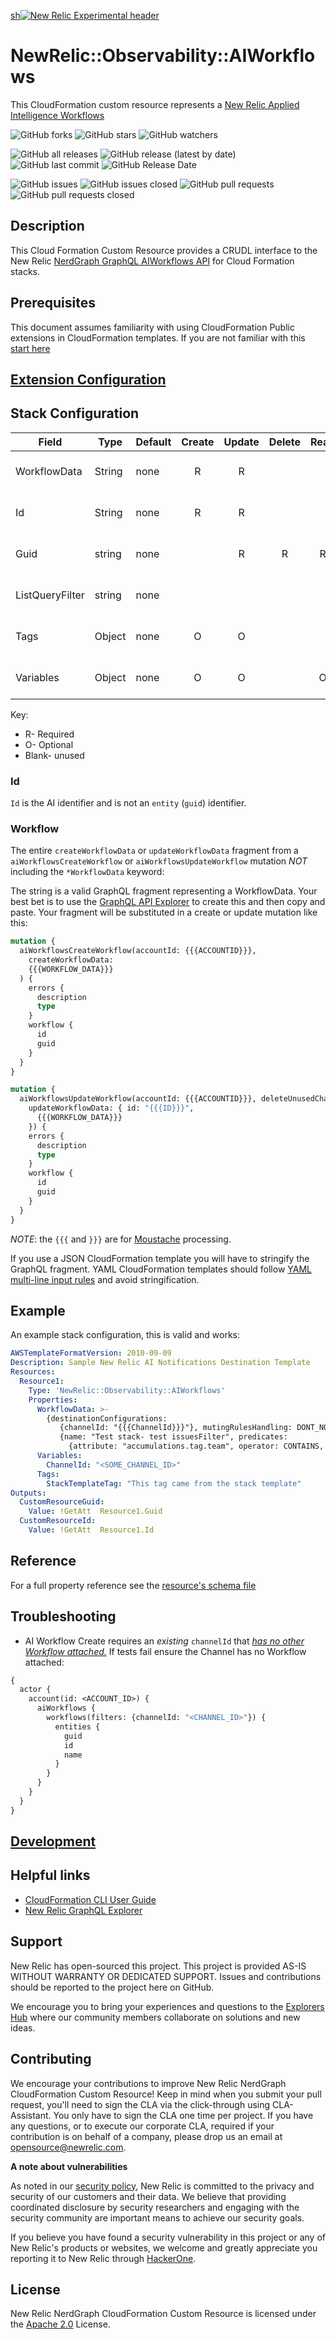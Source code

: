 [sh![New Relic Experimental header](https://github.com/newrelic/opensource-website/raw/master/src/images/categories/Experimental.png)](https://opensource.newrelic.com/oss-category/#new-relic-experimental)

# NewRelic::Observability::AIWorkflows
This CloudFormation custom resource represents a [New Relic Applied Intelligence Workflows](https://docs.newrelic.com/docs/apis/nerdgraph/examples/nerdgraph-api-workflows/)

![GitHub forks](https://img.shields.io/github/forks/newrelic-experimental/newrelic-experimental-FIT-template?style=social)
![GitHub stars](https://img.shields.io/github/stars/newrelic-experimental/newrelic-experimental-FIT-template?style=social)
![GitHub watchers](https://img.shields.io/github/watchers/newrelic-experimental/newrelic-experimental-FIT-template?style=social)

![GitHub all releases](https://img.shields.io/github/downloads/newrelic-experimental/newrelic-experimental-FIT-template/total)
![GitHub release (latest by date)](https://img.shields.io/github/v/release/newrelic-experimental/newrelic-experimental-FIT-template)
![GitHub last commit](https://img.shields.io/github/last-commit/newrelic-experimental/newrelic-experimental-FIT-template)
![GitHub Release Date](https://img.shields.io/github/release-date/newrelic-experimental/newrelic-experimental-FIT-template)


![GitHub issues](https://img.shields.io/github/issues/newrelic-experimental/newrelic-experimental-FIT-template)
![GitHub issues closed](https://img.shields.io/github/issues-closed/newrelic-experimental/newrelic-experimental-FIT-template)
![GitHub pull requests](https://img.shields.io/github/issues-pr/newrelic-experimental/newrelic-experimental-FIT-template)
![GitHub pull requests closed](https://img.shields.io/github/issues-pr-closed/newrelic-experimental/newrelic-experimental-FIT-template)

## Description
This Cloud Formation Custom Resource provides a CRUDL interface to the New Relic [NerdGraph GraphQL AIWorkflows API](https://docs.newrelic.com/docs/apis/nerdgraph/examples/nerdgraph-api-workflows/) for Cloud Formation stacks.

## Prerequisites
This document assumes familiarity with using CloudFormation Public extensions in CloudFormation templates. If you are not familiar with this [start here](https://docs.aws.amazon.com/AWSCloudFormation/latest/UserGuide/registry-public.html)

## [Extension Configuration](https://github.com/newrelic/newrelic-cloudformation-resource-providers-common/blob/main/EXTENSION_CONFIGURATION.md)

## Stack Configuration
| Field           | Type   | Default | Create | Update | Delete | Read | List | Notes                                                                                                                                                                |
|-----------------|--------|---------|:------:|:------:|:------:|:----:|:----:|----------------------------------------------------------------------------------------------------------------------------------------------------------------------|
| WorkflowData    | String | none    |   R    |   R    |        |      |      | Specific to this extension                                                                                                                                           |
| Id              | String | none    |   R    |   R    |        |      |      | Specific to this extension                                                                                                                                           |
| Guid            | string | none    |        |   R    |   R    |  R   |      | [See Stack Common Configuration](https://github.com/newrelic/newrelic-cloudformation-resource-providers-common/blob/main/STACK_COMMON_CONFIGURATION.md) |
| ListQueryFilter | string | none    |        |        |        |      |  R   | [See Stack Common Configuration](https://github.com/newrelic/newrelic-cloudformation-resource-providers-common/blob/main/STACK_COMMON_CONFIGURATION.md) |
| Tags            | Object | none    |   O    |   O    |        |      |      | [See Stack Common Configuration](https://github.com/newrelic/newrelic-cloudformation-resource-providers-common/blob/main/STACK_COMMON_CONFIGURATION.md) |                                                                                                                             |
| Variables       | Object | none    |   O    |   O    |        |  O   |  O   | [See Stack Common Configuration](https://github.com/newrelic/newrelic-cloudformation-resource-providers-common/blob/main/STACK_COMMON_CONFIGURATION.md) |


Key:
- R- Required
- O- Optional
- Blank- unused

### Id
`Id` is the AI identifier and is not an `entity` (`guid`) identifier.

### Workflow
The entire `createWorkflowData` or `updateWorkflowData` fragment from a `aiWorkflowsCreateWorkflow` or `aiWorkflowsUpdateWorkflow` mutation *NOT* including the `*WorkflowData` keyword:

The string is a valid GraphQL fragment representing a WorkflowData. Your best bet is to use the [GraphQL API Explorer](https://api.newrelic.com/graphiql)
to create this and then copy and paste. Your fragment will be substituted in a create or update mutation like this:
```graphql
mutation {
  aiWorkflowsCreateWorkflow(accountId: {{{ACCOUNTID}}},
    createWorkflowData:
    {{{WORKFLOW_DATA}}}
  ) {
    errors {
      description
      type
    }
    workflow {
      id
      guid
    }
  }
}
```
```graphql
mutation {
  aiWorkflowsUpdateWorkflow(accountId: {{{ACCOUNTID}}}, deleteUnusedChannels: false, 
    updateWorkflowData: { id: "{{{ID}}}",
      {{{WORKFLOW_DATA}}}
    }) {
    errors {
      description
      type
    }
    workflow {
      id
      guid
    }
  }
}

```

_NOTE_: the `{{{` and `}}}` are for [Moustache](#Moustache) processing.

If you use a JSON CloudFormation template you will have to stringify the GraphQL fragment. YAML CloudFormation templates should follow [YAML multi-line input rules](https://yaml-multiline.info/) and avoid stringification.

## Example
An example stack configuration, this is valid and works:
```yaml
AWSTemplateFormatVersion: 2010-09-09
Description: Sample New Relic AI Notifications Destination Template
Resources:
  Resource1:
    Type: 'NewRelic::Observability::AIWorkflows'
    Properties:
      WorkflowData: >-
        {destinationConfigurations:
           {channelId: "{{{ChannelId}}}"}, mutingRulesHandling: DONT_NOTIFY_FULLY_MUTED_ISSUES, name: "Test stack- test workflow", issuesFilter:
           {name: "Test stack- test issuesFilter", predicates:
             {attribute: "accumulations.tag.team", operator: CONTAINS, values: "security"}, type: FILTER}}
      Variables:
        ChannelId: "<SOME_CHANNEL_ID>"
      Tags:
        StackTemplateTag: "This tag came from the stack template"
Outputs:
  CustomResourceGuid:
    Value: !GetAtt  Resource1.Guid
  CustomResourceId:
    Value: !GetAtt  Resource1.Id
```

## Reference
For a full property reference see the [resource's schema file](./newrelic-observability-aiworkflows.json)

## Troubleshooting
- AI Workflow Create requires an _existing_ `channelId` that [_has no other Workflow attached._](https://docs.newrelic.com/docs/apis/nerdgraph/examples/nerdgraph-api-workflows/#create-workflow) If tests fail ensure the Channel has no 
  Workflow attached:
```graphql
{
  actor {
    account(id: <ACCOUNT_ID>) {
      aiWorkflows {
        workflows(filters: {channelId: "<CHANNEL_ID>"}) {
          entities {
            guid
            id
            name
          }
        }
      }
    }
  }
}
```
## [Development](https://github.com/newrelic/newrelic-cloudformation-resource-providers-common/blob/main/DEVELOPMENT.md)

## Helpful links
- [CloudFormation CLI User Guide](https://docs.aws.amazon.com/cloudformation-cli/latest/userguide/what-is-cloudformation-cli.html)
- [New Relic GraphQL Explorer](https://api.newrelic.com/graphiql)

## Support
New Relic has open-sourced this project. This project is provided AS-IS WITHOUT WARRANTY OR DEDICATED SUPPORT. Issues and contributions should be reported to the project here on GitHub.

We encourage you to bring your experiences and questions to the [Explorers Hub](https://discuss.newrelic.com) where our community members collaborate on solutions and new ideas.

## Contributing
We encourage your contributions to improve New Relic NerdGraph CloudFormation Custom Resource! Keep in mind when you submit your pull request, you'll need to sign the CLA via the click-through using CLA-Assistant. You only have to sign the CLA one time per project. If you have any questions, or to execute our corporate CLA, required if your contribution is on behalf of a company, please drop us an email at opensource@newrelic.com.

**A note about vulnerabilities**

As noted in our [security policy](../../security/policy), New Relic is committed to the privacy and security of our customers and their data. We believe that providing coordinated disclosure by security researchers and engaging with the security community are important means to achieve our security goals.

If you believe you have found a security vulnerability in this project or any of New Relic's products or websites, we welcome and greatly appreciate you reporting it to New Relic through [HackerOne](https://hackerone.com/newrelic).

## License
New Relic NerdGraph CloudFormation Custom Resource is licensed under the [Apache 2.0](http://apache.org/licenses/LICENSE-2.0.txt) License.
